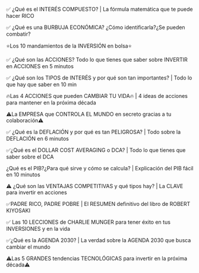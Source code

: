 ✅ ¿Qué es el INTERÉS COMPUESTO? | La fórmula matemática que te puede hacer RICO

✅ ¿Qué es una BURBUJA ECONÓMICA? ¿Cómo identificarla?¿Se pueden combatir?


⭐Los 10 mandamientos de la INVERSIÓN en bolsa⭐


✅ ¿Qué son las ACCIONES? Todo lo que tienes que saber sobre INVERTIR en ACCIONES en 5 minutos

✅ ¿Qué son los TIPOS de INTERÉS y por qué son tan importantes? | Todo lo que hay que saber en 10 min

🔥Las 4 ACCIONES que pueden CAMBIAR TU VIDA🔥 | 4 ideas de acciones para mantener en la próxima década

⚠️La EMPRESA que CONTROLA EL MUNDO en secreto gracias a tu colaboración⚠️

✅ ¿Qué es la DEFLACIÓN y por qué es tan PELIGROSA? | Todo sobre la DEFLACIÓN en 6 minutos



✅¿Qué es el DOLLAR COST AVERAGING o DCA? | Todo lo que tienes que saber sobre el DCA

¿Qué es el PIB?¿Para qué sirve y cómo se calcula? | Explicación del PIB fácil en 10 minutos

⚠️ ¿Qué son las VENTAJAS COMPETITIVAS y qué tipos hay? | La CLAVE para invertir en acciones


<!--  -->

✅PADRE RICO, PADRE POBRE | El RESUMEN definitivo del libro de ROBERT KIYOSAKI

✅ Las 10 LECCIONES de CHARLIE MUNGER para tener éxito en tus INVERSIONES y en la vida

✅¿Qué es la AGENDA 2030? | La verdad sobre la AGENDA 2030 que busca cambiar el mundo

⚠️Las 5 GRANDES tendencias TECNOLÓGICAS para invertir en la próxima década⚠️
